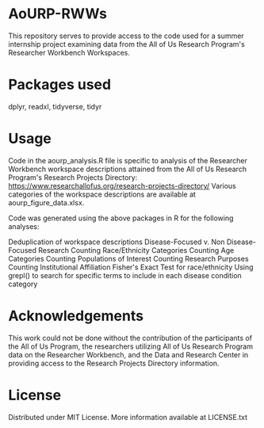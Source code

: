 # AoURP-RWWs
This repository serves to provide access to the code used for a summer internship project 
examining data from the All of Us Research Program's Researcher Workbench Workspaces.

# Packages used
dplyr, readxl, tidyverse, tidyr

# Usage
Code in the aourp_analysis.R file is specific to analysis of the Researcher Workbench workspace descriptions attained
from the All of Us Research Program's Research Projects Directory: https://www.researchallofus.org/research-projects-directory/
Various categories of the workspace descriptions are available at aourp_figure_data.xlsx.

Code was generated using the above packages in R for the following analyses:

Deduplication of workspace descriptions
Disease-Focused v. Non Disease-Focused Research
Counting Race/Ethnicity Categories
Counting Age Categories
Counting Populations of Interest
Counting Research Purposes
Counting Institutional Affiliation
Fisher's Exact Test for race/ethnicity 
Using grepl() to search for specific terms to include in each disease condition category

# Acknowledgements
This work could not be done without the contribution of the participants of the All of Us Program, the researchers utilizing All of Us
Research Program data on the Researcher Workbench, and the Data and Research Center in providing access to the Research Projects Directory information.

# License
Distributed under MIT License. More information available at LICENSE.txt 
